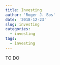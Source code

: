 ```yaml
---
title: Investing
author: 'Roger J. Bos'
date: '2018-12-23'
slug: investing
categories:
  - investing
tags:
  - investing
---
```


TO DO